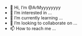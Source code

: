 - 👋 Hi, I’m @ArMyyyyyyyy
- 👀 I’m interested in ...
- 🌱 I’m currently learning ...
- 💞️ I’m looking to collaborate on ...
- 📫 How to reach me ...

<!---
ArMyyyyyyyy/ArMyyyyyyyy is a ✨ special ✨ repository because its `README.md` (this file) appears on your GitHub profile.
You can click the Preview link to take a look at your changes.
--->
